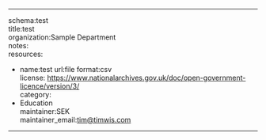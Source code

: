 


  
---  
schema:test  
title:test  
organization:Sample Department  
notes:  
resources:  
- name:test
 url:file
 format:csv  
license: https://www.nationalarchives.gov.uk/doc/open-government-licence/version/3/  
category:
 - Education  
maintainer:SEK  
maintainer_email:tim@timwis.com  
---